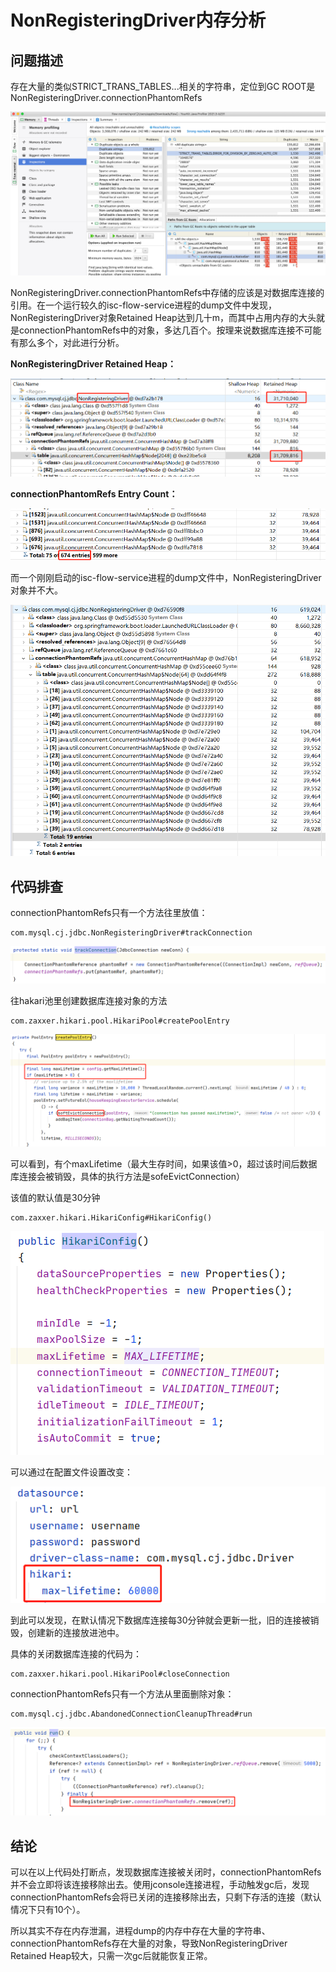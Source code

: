 # NonRegisteringDriver内存分析

## 问题描述

存在大量的类似STRICT_TRANS_TABLES...相关的字符串，定位到GC ROOT是NonRegisteringDriver.connectionPhantomRefs

![](./字符串重复.png)



NonRegisteringDriver.connectionPhantomRefs中存储的应该是对数据库连接的引用。在一个运行较久的isc-flow-service进程的dump文件中发现，NonRegisteringDriver对象Retained Heap达到几十m，而其中占用内存的大头就是connectionPhantomRefs中的对象，多达几百个。按理来说数据库连接不可能有那么多个，对此进行分析。

**NonRegisteringDriver Retained Heap：**

![](./NonRegisteringDriver_Retained_Heap.png)



**connectionPhantomRefs Entry Count：**

![](./NonRegisteringDriver_connectionPhantomRefs_count.png)



而一个刚刚启动的isc-flow-service进程的dump文件中，NonRegisteringDriver对象并不大。

![](./刚启动进程的NonRegisteringDriver_Retained_Heap.png)



## 代码排查

connectionPhantomRefs只有一个方法往里放值：

```
com.mysql.cj.jdbc.NonRegisteringDriver#trackConnection
```

![](./connectionPhantomRefs_put.png)



往hakari池里创建数据库连接对象的方法

```
com.zaxxer.hikari.pool.HikariPool#createPoolEntry
```

![](./hikariPool_createPoolEntry.png)

可以看到，有个maxLifetime（最大生存时间，如果该值>0，超过该时间后数据库连接会被销毁，具体的执行方法是sofeEvictConnection）

该值的默认值是30分钟

```
com.zaxxer.hikari.HikariConfig#HikariConfig()
```

![](./default_hikariConfig.png)

可以通过在配置文件设置改变：

![](./spring_set_hikariConfig.png)

到此可以发现，在默认情况下数据库连接每30分钟就会更新一批，旧的连接被销毁，创建新的连接放进池中。

具体的关闭数据库连接的代码为：

```
com.zaxxer.hikari.pool.HikariPool#closeConnection
```



connectionPhantomRefs只有一个方法从里面删除对象：

```
com.mysql.cj.jdbc.AbandonedConnectionCleanupThread#run
```

![](./connectionPhantomRefs_remove.png)



## 结论

可以在以上代码处打断点，发现数据库连接被关闭时，connectionPhantomRefs并不会立即将该连接移除出去。使用jconsole连接进程，手动触发gc后，发现connectionPhantomRefs会将已关闭的连接移除出去，只剩下存活的连接（默认情况下只有10个）。

所以其实不存在内存泄漏，进程dump的内存中存在大量的字符串、connectionPhantomRefs存在大量的对象，导致NonRegisteringDriver Retained Heap较大，只需一次gc后就能恢复正常。